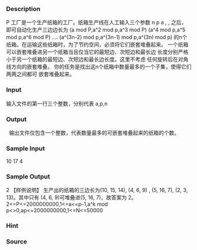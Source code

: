 
### Description
P 工厂是一个生产纸箱的工厂。纸箱生产线在人工输入三个参数 n p a , , 之后，
即可自动化生产三边边长为
(a mod P,a^2 mod p,a^3 mod P)
(a^4 mod p,a^5 mod p,a^6 mod P)
....
(a^(3n-2) mod p,a^(3n-1) mod p,a^(3n) mod p)
的n个纸箱。在运输这些纸箱时，为了节约空间，必须将它们嵌套堆叠起来。
一个纸箱可以嵌套堆叠进另一个纸箱当且仅当它的最短边、次短边和最长边
长度分别严格小于另一个纸箱的最短边、次短边和最长边长度。这里不考虑
任何旋转后在对角线方向的嵌套堆叠。 
你的任务是找出这n个纸箱中数量最多的一个子集，使得它们两两之间都可
嵌套堆叠起来。
### Input
输入文件的第一行三个整数，分别代表 a,p,n  

### Output
 
输出文件仅包含一个整数，代表数量最多的可嵌套堆叠起来的纸箱的个数。
### Sample Input
 10 17 4 

### Sample Output
 
2 
【样例说明】 
生产出的纸箱的三边长为(10, 15, 14), (4, 6, 9) , (5, 16, 7), (2, 3, 13)。其中只有
(4, 6, 9)可堆叠进(5, 16, 7)，故答案为 2。
2<=P<=2000000000,1<=a<=p-1,a^k mod p<>0,ap<=2000000000,1<=N<=50000 
### Hint

### Source
